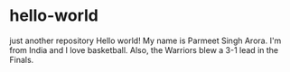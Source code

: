 # hello-world
just another repository
Hello world! My name is Parmeet Singh Arora. I'm from India and I love basketball. 
Also, the Warriors blew a 3-1 lead in the Finals.
